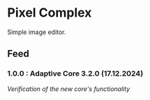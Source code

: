 # Pixel Complex
Simple image editor.  

## Feed
### 1.0.0 : Adaptive Core 3.2.0 (17.12.2024)
*Verification of the new core's functionality*
